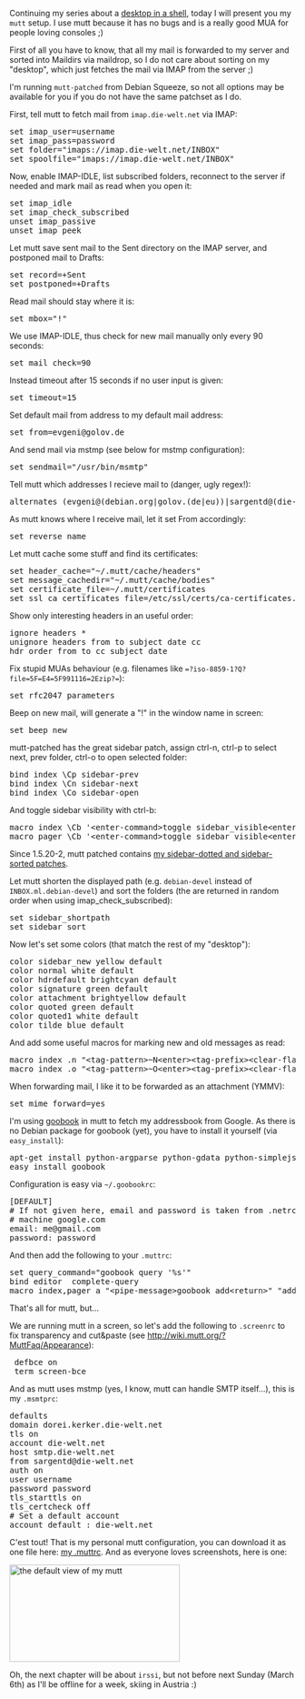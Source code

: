 <html><body><p>Continuing my series about a <a href="http://www.die-welt.net/2011/02/desktop-in-a-shell/">desktop in a shell</a>, today I will present you my <code>mutt</code> setup. I use mutt because it has no bugs and is a really good MUA for people loving consoles ;)

First of all you have to know, that all my mail is forwarded to my server and sorted into Maildirs via maildrop, so I do not care about sorting on my "desktop", which just fetches the mail via IMAP from the server ;)

I'm running <code>mutt-patched</code> from Debian Squeeze, so not all options may be available for you if you do not have the same patchset as I do.

First, tell mutt to fetch mail from <code>imap.die-welt.net</code> via IMAP:

</p><pre>set imap_user=username
set imap_pass=password
set folder="imaps://imap.die-welt.net/INBOX"
set spoolfile="imaps://imap.die-welt.net/INBOX"</pre>

Now, enable IMAP-IDLE, list subscribed folders, reconnect to the server if needed and mark mail as read when you open it:

<pre>set imap_idle
set imap_check_subscribed
unset imap_passive
unset imap_peek</pre>

Let mutt save sent mail to the Sent directory on the IMAP server, and postponed mail to Drafts:

<pre>set record=+Sent
set postponed=+Drafts</pre>

Read mail should stay where it is:

<pre>set mbox="!"</pre>

We use IMAP-IDLE, thus check for new mail manually only every 90 seconds:

<pre>set mail_check=90</pre>

Instead timeout after 15 seconds if no user input is given:

<pre>set timeout=15</pre>

Set default mail from address to my default mail address:

<pre>set from=evgeni@golov.de</pre>

And send mail via mstmp (see below for mstmp configuration):

<pre>set sendmail="/usr/bin/msmtp"</pre>

Tell mutt which addresses I recieve mail to (danger, ugly regex!):

<pre>alternates (evgeni@(debian.org|golov.(de|eu))|sargentd@(die-welt|sargentd).net|evgeni.golov@uni-duesseldorf.de)</pre>

As mutt knows where I receive mail, let it set From accordingly:

<pre>set reverse_name</pre>

Let mutt cache some stuff and find its certificates:

<pre>set header_cache="~/.mutt/cache/headers"
set message_cachedir="~/.mutt/cache/bodies"
set certificate_file=~/.mutt/certificates
set ssl_ca_certificates_file=/etc/ssl/certs/ca-certificates.crt</pre>

Show only interesting headers in an useful order:

<pre>ignore headers *
unignore headers from to subject date cc
hdr_order from to cc subject date</pre>

Fix stupid MUAs behaviour (e.g. filenames like <code>=?iso-8859-1?Q?file=5F=E4=5F991116=2Ezip?=</code>):

<pre>set rfc2047_parameters</pre>

Beep on new mail, will generate a "!" in the window name in screen:

<pre>set beep_new</pre>

mutt-patched has the great sidebar patch, assign ctrl-n, ctrl-p to select next, prev folder, ctrl-o to open selected folder:

<pre>bind index \Cp sidebar-prev
bind index \Cn sidebar-next
bind index \Co sidebar-open</pre>
And toggle sidebar visibility with ctrl-b:

<pre>macro index \Cb '&lt;enter-command&gt;toggle sidebar_visible&lt;enter&gt;&lt;refresh&gt;'
macro pager \Cb '&lt;enter-command&gt;toggle sidebar_visible&lt;enter&gt;&lt;redraw-screen&gt;'</pre>

Since 1.5.20-2, mutt patched contains <a href="http://www.die-welt.net/2008/11/pimp_my_mutt/">my sidebar-dotted and sidebar-sorted patches</a>.

Let mutt shorten the displayed path (e.g. <code>debian-devel</code> instead of <code>INBOX.ml.debian-devel</code>) and sort the folders (the are returned in random order when using  imap_check_subscribed):

<pre>set sidebar_shortpath
set sidebar_sort</pre>

Now let's set some colors (that match the rest of my "desktop"):

<pre>color sidebar_new yellow default
color normal white default
color hdrdefault brightcyan default
color signature green default
color attachment brightyellow default
color quoted green default
color quoted1 white default
color tilde blue default</pre>

And add some useful macros for marking new and old messages as read:

<pre>macro index .n "&lt;tag-pattern&gt;~N&lt;enter&gt;&lt;tag-prefix&gt;&lt;clear-flag&gt;N&lt;clear-flag&gt;*" "Catchup all new messages"
macro index .o "&lt;tag-pattern&gt;~O&lt;enter&gt;&lt;tag-prefix&gt;&lt;clear-flag&gt;O&lt;clear-flag&gt;*" "Catchup all old messages"</pre>

When forwarding mail, I like it to be forwarded as an attachment (YMMV):

<pre>set mime_forward=yes</pre>

I'm using <a href="http://code.google.com/p/goobook/">goobook</a> in mutt to fetch my addressbook from Google. As there is no Debian package for goobook (yet), you have to install it yourself (via <code>easy_install</code>):

<pre>apt-get install python-argparse python-gdata python-simplejson python-keyring python-nose
easy_install goobook</pre>

Configuration is easy via <code>~/.goobookrc</code>:

<pre>[DEFAULT]
# If not given here, email and password is taken from .netrc using
# machine google.com
email: me@gmail.com
password: password</pre>

And then add the following to your <code>.muttrc</code>:

<pre>set query_command="goobook query '%s'"
bind editor  complete-query
macro index,pager a "&lt;pipe-message&gt;goobook add&lt;return&gt;" "add the sender address to Google contacts"</pre>
That's all for mutt, but...

We are running mutt in a screen, so let's add the following to <code>.screenrc</code> to fix transparency and cut&amp;paste (see <a href="http://wiki.mutt.org/?MuttFaq/Appearance">http://wiki.mutt.org/?MuttFaq/Appearance</a>):

<pre> defbce on
 term screen-bce</pre>

And as mutt uses mstmp (yes, I know, mutt can handle SMTP itself...), this is my <code>.msmtprc</code>:

<pre>defaults
domain dorei.kerker.die-welt.net
tls on
account die-welt.net
host smtp.die-welt.net
from sargentd@die-welt.net
auth on
user username
password password
tls_starttls on
tls_certcheck off
# Set a default account
account default : die-welt.net</pre>

C'est tout! That is my personal mutt configuration, you can download it as one file here: <a href="http://files.die-welt.net/muttrc.txt">my .muttrc</a>. And as everyone loves screenshots, here is one:

<a href="/wp-content/uploads/2011/02/mutt.png"><img title="mutt" src="https://www.die-welt.net/wp-content/uploads/2011/02/mutt-300x171.png" alt="the default view of my mutt" width="300" height="171"></a>

Oh, the next chapter will be about <code>irssi</code>, but not before next Sunday (March 6th) as I'll be offline for a week, skiing in Austria :)</body></html>
